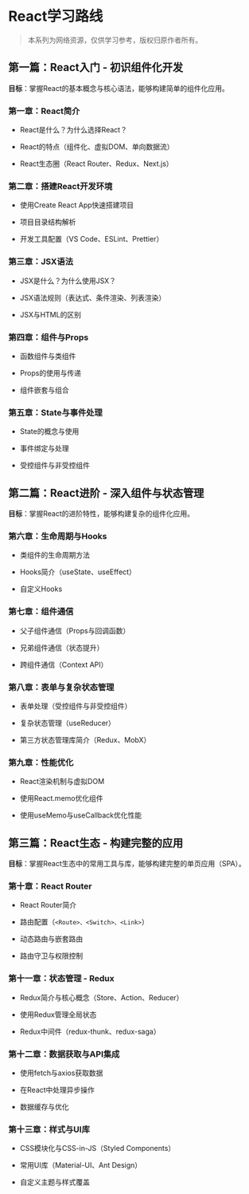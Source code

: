 # React学习路线

> 本系列为网络资源，仅供学习参考，版权归原作者所有。

## **第一篇：React入门 - 初识组件化开发**

**目标**：掌握React的基本概念与核心语法，能够构建简单的组件化应用。

### **第一章：React简介**

- React是什么？为什么选择React？

- React的特点（组件化、虚拟DOM、单向数据流）

- React生态圈（React Router、Redux、Next.js）

### **第二章：搭建React开发环境**

- 使用Create React App快速搭建项目

- 项目目录结构解析

- 开发工具配置（VS Code、ESLint、Prettier）

### **第三章：JSX语法**

- JSX是什么？为什么使用JSX？

- JSX语法规则（表达式、条件渲染、列表渲染）

- JSX与HTML的区别

### **第四章：组件与Props**

- 函数组件与类组件

- Props的使用与传递

- 组件嵌套与组合

### **第五章：State与事件处理**

- State的概念与使用

- 事件绑定与处理

- 受控组件与非受控组件

## **第二篇：React进阶 - 深入组件与状态管理**

**目标**：掌握React的进阶特性，能够构建复杂的组件化应用。

### **第六章：生命周期与Hooks**

- 类组件的生命周期方法

- Hooks简介（useState、useEffect）

- 自定义Hooks

### **第七章：组件通信**

- 父子组件通信（Props与回调函数）

- 兄弟组件通信（状态提升）

- 跨组件通信（Context API）

### **第八章：表单与复杂状态管理**

- 表单处理（受控组件与非受控组件）

- 复杂状态管理（useReducer）

- 第三方状态管理库简介（Redux、MobX）

### **第九章：性能优化**

- React渲染机制与虚拟DOM

- 使用React.memo优化组件

- 使用useMemo与useCallback优化性能

## **第三篇：React生态 - 构建完整的应用**

**目标**：掌握React生态中的常用工具与库，能够构建完整的单页应用（SPA）。

### **第十章：React Router**

- React Router简介

- 路由配置（`<Route>、<Switch>、<Link>`）

- 动态路由与嵌套路由

- 路由守卫与权限控制

### **第十一章：状态管理 - Redux**

- Redux简介与核心概念（Store、Action、Reducer）

- 使用Redux管理全局状态

- Redux中间件（redux-thunk、redux-saga）

### **第十二章：数据获取与API集成**

- 使用fetch与axios获取数据

- 在React中处理异步操作

- 数据缓存与优化

### **第十三章：样式与UI库**

- CSS模块化与CSS-in-JS（Styled Components）

- 常用UI库（Material-UI、Ant Design）

- 自定义主题与样式覆盖